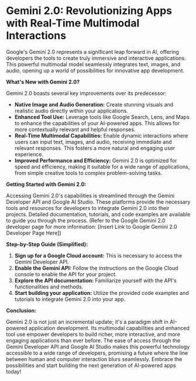 # Gemini 2.0: Revolutionizing Apps with Real-Time Multimodal Interactions

Google's Gemini 2.0 represents a significant leap forward in AI, offering developers the tools to create truly immersive and interactive applications.  This powerful multimodal model seamlessly integrates text, images, and audio, opening up a world of possibilities for innovative app development.

**What's New with Gemini 2.0?**

Gemini 2.0 boasts several key improvements over its predecessor:

* **Native Image and Audio Generation:** Create stunning visuals and realistic audio directly within your applications.
* **Enhanced Tool Use:** Leverage tools like Google Search, Lens, and Maps to enhance the capabilities of your AI-powered apps.  This allows for more contextually relevant and helpful responses.
* **Real-Time Multimodal Capabilities:**  Enable dynamic interactions where users can input text, images, and audio, receiving immediate and relevant responses.  This fosters a more natural and engaging user experience.
* **Improved Performance and Efficiency:**  Gemini 2.0 is optimized for speed and efficiency, making it suitable for a wide range of applications, from simple creative tools to complex problem-solving tasks.

**Getting Started with Gemini 2.0:**

Accessing Gemini 2.0's capabilities is streamlined through the Gemini Developer API and Google AI Studio.  These platforms provide the necessary tools and resources for developers to integrate Gemini 2.0 into their projects.  Detailed documentation, tutorials, and code examples are available to guide you through the process.  (Refer to the Google Gemini 2.0 developer page for more information: [Insert Link to Google Gemini 2.0 Developer Page Here])

**Step-by-Step Guide (Simplified):**

1. **Sign up for a Google Cloud account:**  This is necessary to access the Gemini Developer API.
2. **Enable the Gemini API:** Follow the instructions on the Google Cloud console to enable the API for your project.
3. **Explore the API documentation:** Familiarize yourself with the API's functionalities and methods.
4. **Start building your application:** Utilize the provided code examples and tutorials to integrate Gemini 2.0 into your app.

**Conclusion:**

Gemini 2.0 is not just an incremental update; it's a paradigm shift in AI-powered application development.  Its multimodal capabilities and enhanced tool use empower developers to build richer, more interactive, and more engaging applications than ever before.  The ease of access through the Gemini Developer API and Google AI Studio makes this powerful technology accessible to a wide range of developers, promising a future where the line between human and computer interaction blurs seamlessly.  Embrace the possibilities and start building the next generation of AI-powered apps today!